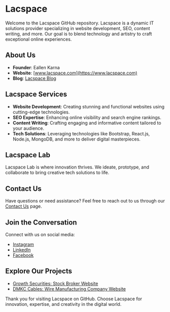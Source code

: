 # Lacspace

Welcome to the Lacspace GitHub repository. Lacspace is a dynamic IT solutions provider specializing in website development, SEO, content writing, and more. Our goal is to blend technology and artistry to craft exceptional online experiences.

## About Us

- **Founder**: Eallen Karna
- **Website**: [www.lacspace.com](https://www.lacspace.com)
- **Blog**: [Lacspace Blog](https://github.com/lacspace/blogs/wiki)

## Lacspace Services

- **Website Development**: Creating stunning and functional websites using cutting-edge technologies.
- **SEO Expertise**: Enhancing online visibility and search engine rankings.
- **Content Writing**: Crafting engaging and informative content tailored to your audience.
- **Tech Solutions**: Leveraging technologies like Bootstrap, React.js, Node.js, MongoDB, and more to deliver digital masterpieces.

## Lacspace Lab

Lacspace Lab is where innovation thrives. We ideate, prototype, and collaborate to bring creative tech solutions to life.

## Contact Us

Have questions or need assistance? Feel free to reach out to us through our [Contact Us](https://github.com/lacspace/blogs/wiki/Contact-Us) page.

## Join the Conversation

Connect with us on social media:
- [Instagram](https://instagram.com/the_lacspace)
- [LinkedIn](https://linkedin.com/company/lacspace)
- [Facebook](https://facebook.com/lacspacetechnologies)

## Explore Our Projects

- [Growth Securities: Stock Broker Website](https://growthsec.com)
- [DMKC Cables: Wire Manufacturing Company Website](https://dmkcables.com)

Thank you for visiting Lacspace on GitHub. Choose Lacspace for innovation, expertise, and creativity in the digital world.
